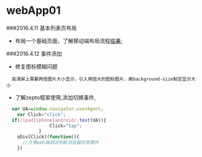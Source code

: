 # webApp01
###2016.4.11 基本列表页布局

+ 布局一个基础页面，了解移动端布局流程[临摹](http://www.duanliang920.com/learn/web/html5/304.html);

###2016.4.12 事件添加

+ 修复图标模糊问题
```
  高清屏上需要两倍图片大小显示，引入两倍大的图标图片，用background-size制定显示大小
```
+ 了解zepto框架使用,添加切换事件,
```js
  var UA=window.navigator.userAgent;
	var Click="click";
  if(/ipad|iphone|android/.test(UA)){
				Click="tap";
			}
	oDiv[Click](function(){
	  //方便web端调试判断浏览器后用事件
	})
```
